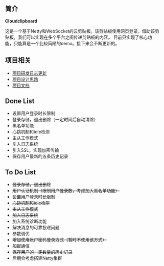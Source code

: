 ## 简介

**Cloudclipboard**

这是一个基于Netty和WebSocket的云剪贴板。该剪贴板使用网页登录，借助该剪贴板，我们可以实现在多个平台之间传递剪贴板的内容。
目前只实现了核心功能，只能算是一个比较简陋的demo。接下来会不断更新的。

## 项目相关
- [项目研发日志更新](https://github.com/luxinfeng/Cloudclipboard/blob/dev/doc/Project-Log-cn.md)
- [项目设计思路](https://github.com/luxinfeng/cloudclipboard/blob/dev/doc/design_cn.md)
- [项目文档](https://github.com/luxinfeng/Cloudclipboard/wiki/_new)

## Done List

- 设置用户登录时长限制
- 登录存储，退出删除（一定时间后自动清除）
- 黑名单功能
- 心跳机制和idle检测
- 主从工作模式
- 引入日志系统
- 引入SSL，实现加密传输
- 保存用户最新的五条历史记录


## To Do List
- ~~登录存储，退出删除~~
- ~~用户认证机制（限制用户登录数，考虑加入黑名单功能）~~
- ~~设置用户登录时长限制~~
- ~~心跳机制和idle检测~~
- ~~主从工作模式~~
- ~~加入日志系统~~
- 加入系统诊断功能
- 解决消息的可靠投递问题 
- 参数调优
- ~~增加使用账户密码登录方式（暂时不使用该方式）~~
- ~~加密通信~~
- ~~保存用户的一定数量的历史记录~~
- 后期会考虑搭建Netty集群



